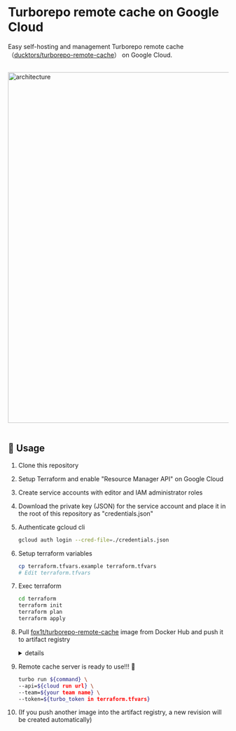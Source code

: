 # Turborepo remote cache on Google Cloud

Easy self-hosting and management Turborepo remote cache（[ducktors/turborepo-remote-cache](https://github.com/ducktors/turborepo-remote-cache)） on Google Cloud.

<img width="800" alt="architecture" src="https://github.com/kj455/turborepo-remote-cache-cr-gcs/assets/38521709/4c256d26-c8ba-46e9-87bd-7f4fe41e652c" style="margin: 16px 0">

## 🚀 Usage
1. Clone this repository
2. Setup Terraform and enable "Resource Manager API" on Google Cloud
3. Create service accounts with editor and IAM administrator roles
4. Download the private key (JSON) for the service account and place it in the root of this repository as "credentials.json"
5. Authenticate gcloud cli
    ```sh
    gcloud auth login --cred-file=./credentials.json
    ```
6. Setup terraform variables
    ```sh
    cp terraform.tfvars.example terraform.tfvars
    # Edit terraform.tfvars
    ```
7. Exec terraform
    ```sh
    cd terraform
    terraform init
    terraform plan
    terraform apply
    ```
8. Pull [fox1t/turborepo-remote-cache](https://hub.docker.com/r/fox1t/turborepo-remote-cache) image from Docker Hub and push it to artifact registry

    <details>
    <summary>details</summary>

    ```sh
    # only amd64 image works
    docker pull fox1t/turborepo-remote-cache:(tag)@(digest-of-amd64-image)

    docker tag fox1t/turborepo-remote-cache:(tag)@(digest-of-amd64-image) (artifact-registry-repository-location)/turborepo-remote-cache:(tag)

    docker push (artifact-registry-repository-location)/turborepo-remote-cache:(tag)
    ```
    </details>

10. Remote cache server is ready to use!!! 🚀

    ```sh
    turbo run ${command} \
    --api=${cloud run url} \
    --team=${your team name} \
    --token=${turbo_token in terraform.tfvars}
    ```

11. (If you push another image into the artifact registry, a new revision will be created automatically)
